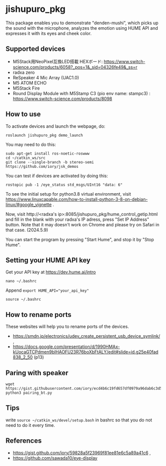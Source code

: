 # jishupuro_pkg
This package enables you to demonstrate "denden-mushi", which picks up the sound with the microphone, analyzes the emotion using HUME API and expresses it with its eyes and cheek color.

## Supported devices
* M5Stack用NeoPixel互換LED搭載 HEXボード: https://www.switch-science.com/products/6058?_pos=1&_sid=04326fe49&_ss=r
* radxa zero
* ReSpeaker 4 Mic Array (UAC1.0)
* M5 ATOM ECHO
* M5Stack Fire
* Round Display Module with M5Stamp C3 (pio env name: stampc3) : https://www.switch-science.com/products/8098

## How to use
To activate devices and launch the webpage, do:
```
roslaunch jishupuro_pkg demo_launch
```
You may need to do this:
```
sudo apt-get install ros-noetic-roswww
cd ~/catkin_ws/src
git clone --single-branch -b stereo-semi https://github.com/iory/jsk_demos
```

You can test if devices are activated by doing this:
```
rostopic pub -1 /eye_status std_msgs/UInt16 "data: 6"
```


To see the initial setup for python3.8 virtual environment, visit
https://www.linuxcapable.com/how-to-install-python-3-8-on-debian-linux/#google_vignette .

Now, visit http://<radxa's ip>:8085/jishupuro_pkg/hume_control_getip.html and fill in the blank with your radxa's IP adress, press "Set IP Address" button.
Note that it may doesn't work on Chrome and please try on Safari in that case. (2024.5.9)

You can start the program by pressing "Start Hume", and stop it by "Stop Hume".

## Setting your HUME API key
Get your API key at https://dev.hume.ai/intro

```
nano ~/.bashrc
```
Append `export HUME_API="your_api_key"`
```
source ~/.bashrc
```

## How to rename ports
These websites will help you to rename ports of the devices.
* https://smdn.jp/electronics/udev_create_persistent_usb_device_symlink/ ,
* https://docs.google.com/presentation/d/1990HMAx-kUocaGTCPdmen9bIHAOFU23R76boXbFtALY/edit#slide=id.g25e40fad838_2_50 (p13)

## Paring with speaker
```
wget https://gist.githubusercontent.com/iory/ecd4b6c19fd657df0979a96dab6c3d56/raw/936b0b3d1db1d669efb5e711b725ea7b363730a3/pairing_bt.py
python3 pairing_bt.py
```

## Tips
write
`source ~/catkin_ws/devel/setup.bash` in bashrc so that you do not need to do it every time.

## References
* https://gist.github.com/iory/59828a5f23969f81ee81e6c5a89a41c6 , 
* https://github.com/sawada10/eye-display
